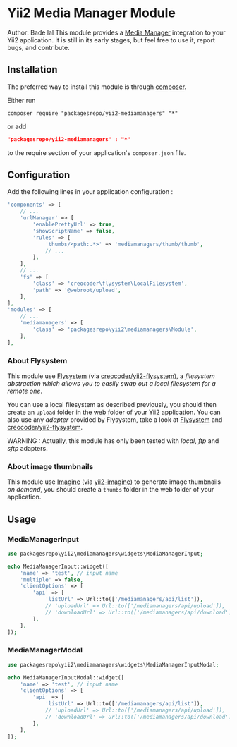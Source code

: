 # Yii2 Media Manager Module
Author: Bade lal
This module provides a [Media Manager](https://packagesrepo@bitbucket.org/packagesrepo/mediamanagers) integration to your Yii2 application. It is still in its early stages, but feel free to use it, report bugs, and contribute.

## Installation

The preferred way to install this module is through [composer](http://getcomposer.org/download/).

Either run

```
composer require "packagesrepo/yii2-mediamanagers" "*"
```

or add

```json
"packagesrepo/yii2-mediamanagers" : "*"
```

to the require section of your application's `composer.json` file.

## Configuration

Add the following lines in your application configuration :

```php
'components' => [
    // ...
    'urlManager' => [
        'enablePrettyUrl' => true,
        'showScriptName' => false,
        'rules' => [    
            'thumbs/<path:.*>' => 'mediamanagers/thumb/thumb',
            // ...
        ],
    ],
    // ...
    'fs' => [
        'class' => 'creocoder\flysystem\LocalFilesystem',
        'path' => '@webroot/upload',
    ],
],
'modules' => [
    // ...
    'mediamanagers' => [
        'class' => 'packagesrepo\yii2\mediamanagers\Module',
    ],
],
```

### About Flysystem

This module use [Flysystem](https://github.com/thephpleague/flysystem) (via [creocoder/yii2-flysystem](https://github.com/creocoder/yii2-flysystem)), a *filesystem abstraction which allows you to easily swap out a local filesystem for a remote one*.

You can use a local filesystem as described previously, you should then create an `upload` folder in the web folder of your Yii2 application. You can also use any *adapter* provided by Flysystem, take a look at [Flysystem](http://flysystem.thephpleague.com) and [creocoder/yii2-flysystem](https://github.com/creocoder/yii2-flysystem).

WARNING : Actually, this module has only been tested with *local*, *ftp* and *sftp* adapters.

### About image thumbnails

This module use [Imagine](https://github.com/avalanche123/Imagine) (via [yii2-imagine](https://github.com/yiisoft/yii2-imagine)) to generate image thumbnails *on demand*, you should create a `thumbs` folder in the web folder of your application.

## Usage

### MediaManagerInput

```php
use packagesrepo\yii2\mediamanagers\widgets\MediaManagerInput;

echo MediaManagerInput::widget([
    'name' => 'test', // input name
    'multiple' => false,
    'clientOptions' => [
        'api' => [
            'listUrl' => Url::to(['/mediamanagers/api/list']),
            // 'uploadUrl' => Url::to(['/mediamanagers/api/upload']),
            // 'downloadUrl' => Url::to(['/mediamanagers/api/download']),
        ],
    ],
]);
```

### MediaManagerModal

```php
use packagesrepo\yii2\mediamanagers\widgets\MediaManagerInputModal;

echo MediaManagerInputModal::widget([
    'name' => 'test', // input name
    'clientOptions' => [
        'api' => [
            'listUrl' => Url::to(['/mediamanagers/api/list']),
            // 'uploadUrl' => Url::to(['/mediamanagers/api/upload']),
            // 'downloadUrl' => Url::to(['/mediamanagers/api/download']),
        ],
    ],
]);
```
